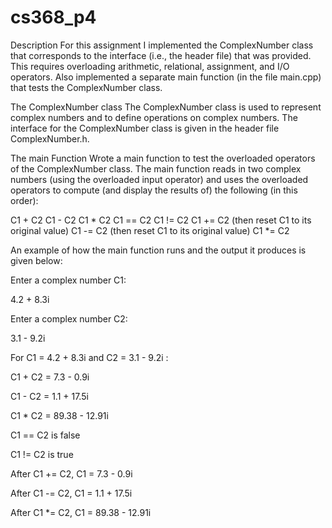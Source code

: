 # cs368_p4

Description
For this assignment I implemented the ComplexNumber class that corresponds to the interface (i.e., the header file) that 
was provided. This requires overloading arithmetic, relational, assignment, and I/O operators. Also implemented a separate 
main function (in the file main.cpp) that tests the ComplexNumber class.

The ComplexNumber class
The ComplexNumber class is used to represent complex numbers and to define operations on complex numbers. The interface for the 
ComplexNumber class is given in the header file ComplexNumber.h. 

The main Function
Wrote a main function to test the overloaded operators of the ComplexNumber class. The main function reads in two 
complex numbers (using the overloaded input operator) and uses the overloaded operators to compute (and display the results of) the 
following (in this order):

C1 + C2
C1 - C2
C1 * C2
C1 == C2
C1 != C2
C1 += C2 (then reset C1 to its original value)
C1 -= C2 (then reset C1 to its original value)
C1 *= C2

An example of how the main function runs and the output it produces is given below:

Enter a complex number C1: 

4.2 + 8.3i

Enter a complex number C2: 

3.1 - 9.2i

For C1 = 4.2 + 8.3i and C2 = 3.1 - 9.2i : 

C1 + C2 = 7.3 - 0.9i

C1 - C2 = 1.1 + 17.5i

C1 * C2 = 89.38 - 12.91i

C1 == C2 is false

C1 != C2 is true

After C1 += C2, C1 = 7.3 - 0.9i

After C1 -= C2, C1 = 1.1 + 17.5i

After C1 *= C2, C1 = 89.38 - 12.91i
